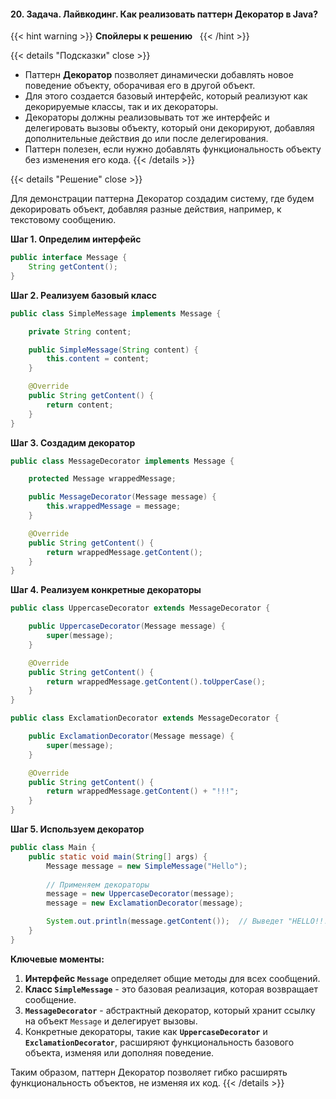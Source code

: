 #### 20. Задача. Лайвкодинг. Как реализовать паттерн Декоратор в Java?


{{< hint warning >}}
**Спойлеры к решению**  
{{< /hint >}}

{{< details "Подсказки" close >}}
- Паттерн **Декоратор** позволяет динамически добавлять новое поведение объекту, оборачивая его в другой объект.
- Для этого создается базовый интерфейс, который реализуют как декорируемые классы, так и их декораторы.
- Декораторы должны реализовывать тот же интерфейс и делегировать вызовы объекту, который они декорируют, добавляя дополнительные действия до или после делегирования.
- Паттерн полезен, если нужно добавлять функциональность объекту без изменения его кода.
{{< /details >}}

{{< details "Решение" close >}}

Для демонстрации паттерна Декоратор создадим систему, где будем декорировать объект, добавляя разные действия, например, к текстовому сообщению.

 **Шаг 1. Определим интерфейс**

```java
public interface Message {
    String getContent();
}
```

 **Шаг 2. Реализуем базовый класс**

```java
public class SimpleMessage implements Message {

    private String content;

    public SimpleMessage(String content) {
        this.content = content;
    }

    @Override
    public String getContent() {
        return content;
    }
}
```

 **Шаг 3. Создадим декоратор**

```java
public class MessageDecorator implements Message {

    protected Message wrappedMessage;

    public MessageDecorator(Message message) {
        this.wrappedMessage = message;
    }

    @Override
    public String getContent() {
        return wrappedMessage.getContent();
    }
}
```

 **Шаг 4. Реализуем конкретные декораторы**

```java
public class UppercaseDecorator extends MessageDecorator {

    public UppercaseDecorator(Message message) {
        super(message);
    }

    @Override
    public String getContent() {
        return wrappedMessage.getContent().toUpperCase();
    }
}

public class ExclamationDecorator extends MessageDecorator {

    public ExclamationDecorator(Message message) {
        super(message);
    }

    @Override
    public String getContent() {
        return wrappedMessage.getContent() + "!!!";
    }
}
```

 **Шаг 5. Используем декоратор**

```java
public class Main {
    public static void main(String[] args) {
        Message message = new SimpleMessage("Hello");
        
        // Применяем декораторы
        message = new UppercaseDecorator(message);
        message = new ExclamationDecorator(message);

        System.out.println(message.getContent());  // Выведет "HELLO!!!"
    }
}
```

 **Ключевые моменты:**

1. **Интерфейс `Message`** определяет общие методы для всех сообщений.
2. **Класс `SimpleMessage`** - это базовая реализация, которая возвращает сообщение.
3. **`MessageDecorator`** - абстрактный декоратор, который хранит ссылку на объект `Message` и делегирует вызовы.
4. Конкретные декораторы, такие как **`UppercaseDecorator`** и **`ExclamationDecorator`**, расширяют функциональность базового объекта, изменяя или дополняя поведение.

Таким образом, паттерн Декоратор позволяет гибко расширять функциональность объектов, не изменяя их код.
{{< /details >}}

